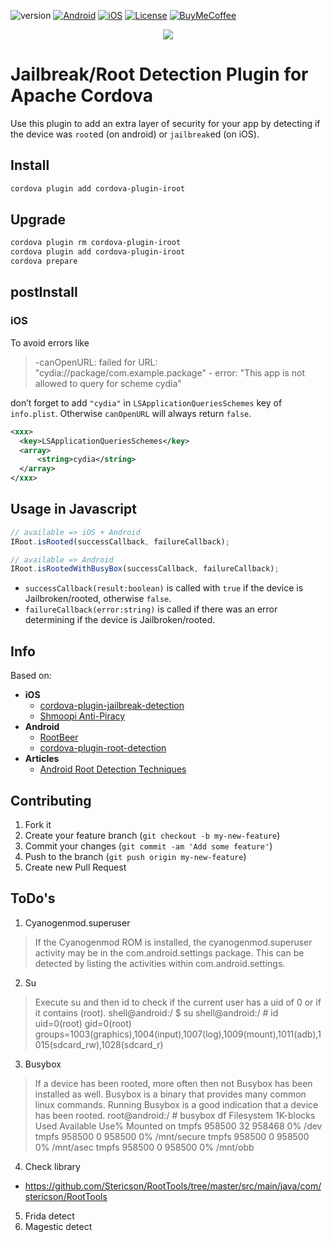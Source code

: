 ![version][version-shield]
[![Android][android-shield]][cordova-android-link]
[![iOS][ios-shield]][cordova-ios-link]
[![License][license-shield]](LICENSE)
[![BuyMeCoffee][buymecoffee-shield]][buymecoffee-link]

<p align="center">
  <img src="/assets/logo.png">
</p>

Jailbreak/Root Detection Plugin for Apache Cordova
==================================================

Use this plugin to add an extra layer of security for your app by detecting if the device was `root`ed (on android) or `jailbreak`ed (on iOS).

## Install

```bash
cordova plugin add cordova-plugin-iroot
```

## Upgrade

```bash
cordova plugin rm cordova-plugin-iroot
cordova plugin add cordova-plugin-iroot
cordova prepare
```

## postInstall

### iOS

To avoid errors like

> -canOpenURL: failed for URL: "cydia://package/com.example.package" - error: "This app is not allowed to query for scheme cydia"

don’t forget to add `"cydia"` in `LSApplicationQueriesSchemes` key of `info.plist`. Otherwise `canOpenURL` will always return `false`.

```xml
<xxx>
  <key>LSApplicationQueriesSchemes</key>
  <array>
      <string>cydia</string>
  </array>
</xxx>
```

## Usage in Javascript

```js
// available => iOS + Android
IRoot.isRooted(successCallback, failureCallback);

// available => Android
IRoot.isRootedWithBusyBox(successCallback, failureCallback);
```

- `successCallback(result:boolean)` is called with `true` if the device is Jailbroken/rooted, otherwise `false`.
- `failureCallback(error:string)` is called if there was an error determining if the device is Jailbroken/rooted.

## Info

Based on:

- **iOS**
  - [cordova-plugin-jailbreak-detection](https://github.com/leecrossley/cordova-plugin-jailbreak-detection)
  - [Shmoopi Anti-Piracy](https://github.com/Shmoopi/AntiPiracy)
- **Android**
  - [RootBeer](https://github.com/scottyab/rootbeer/blob/master/README.md)
  - [cordova-plugin-root-detection](https://github.com/trykovyura/cordova-plugin-root-detection)
- **Articles**
  - [Android Root Detection Techniques](https://blog.netspi.com/android-root-detection-techniques/)

## Contributing

1. Fork it
2. Create your feature branch (`git checkout -b my-new-feature`)
3. Commit your changes (`git commit -am 'Add some feature'`)
4. Push to the branch (`git push origin my-new-feature`)
5. Create new Pull Request

## ToDo's

1. Cyanogenmod.superuser
  > If the Cyanogenmod ROM is installed, the cyanogenmod.superuser activity may be in the com.android.settings package.
  > This can be detected by listing the activities within com.android.settings.
2. Su
  > Execute su and then id to check if the current user has a uid of 0 or if it contains (root).
  > shell@android:/ $ su
  > shell@android:/ # id
  > uid=0(root) gid=0(root) groups=1003(graphics),1004(input),1007(log),1009(mount),1011(adb),1015(sdcard_rw),1028(sdcard_r)
3. Busybox
  > If a device has been rooted, more often then not Busybox has been installed as well.
  > Busybox is a binary that provides many common linux commands. Running Busybox is a good indication that a device has been rooted.
  > root@android:/ # busybox df
  > Filesystem           1K-blocks      Used Available Use% Mounted on
  > tmpfs                   958500        32    958468   0% /dev
  > tmpfs                   958500         0    958500   0% /mnt/secure
  > tmpfs                   958500         0    958500   0% /mnt/asec
  > tmpfs                   958500         0    958500   0% /mnt/obb
4. Check library
  - https://github.com/Stericson/RootTools/tree/master/src/main/java/com/stericson/RootTools
5. Frida detect
5. Magestic detect

[license-shield]:https://img.shields.io/github/license/WuglyakBolgoink/cordova-plugin-iroot?style=flat

[buymecoffee-link]: https://www.buymeacoffee.com/aesaythx?style=flat
[buymecoffee-shield]: https://img.shields.io/badge/buy%20me%20a%20coffee-donate-yellow.svg?style=flat

[version-shield]: https://img.shields.io/github/package-json/v/WuglyakBolgoink/cordova-plugin-iroot?color=green

[android-shield]: https://img.shields.io/badge/cordova-android-green.svg?style=flat&logo=apache-cordova
[cordova-android-link]: https://cordova.apache.org/docs/en/latest/guide/platforms/android/index.html

[ios-shield]: https://img.shields.io/badge/cordova-ios-green.svg?style=flat&logo=apache-cordova
[cordova-ios-link]: https://cordova.apache.org/docs/en/latest/guide/platforms/ios/index.html
